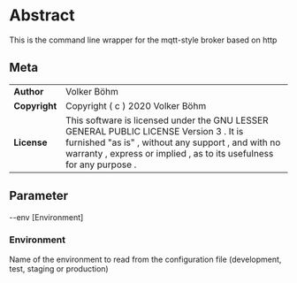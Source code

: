 # Abstract

This is the command line wrapper for the mqtt-style broker based on http

## Meta

| | |
| --- | --- |
| **Author** | Volker Böhm |
| **Copyright** | Copyright ( c ) 2020 Volker Böhm |
| **License** | This software is licensed under the GNU LESSER GENERAL PUBLIC LICENSE Version 3 . It is furnished "as is" , without any support , and with no warranty , express or implied , as to its usefulness for any purpose . |

## Parameter

--env \[Environment\]

### Environment

Name of the environment to read from the configuration file (development, test, staging or production)
